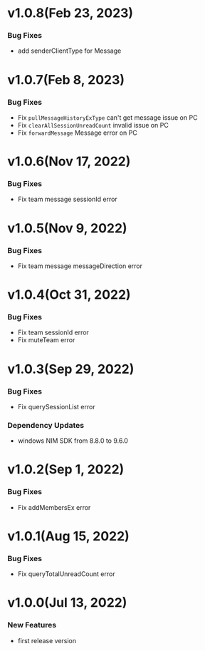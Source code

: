 # v1.0.8(Feb 23, 2023)

### Bug Fixes
* add senderClientType for Message

# v1.0.7(Feb 8, 2023)

### Bug Fixes
* Fix `pullMessageHistoryExType` can't get message issue on PC
* Fix `clearAllSessionUnreadCount` invalid issue on PC
* Fix `forwardMessage` Message error on PC

# v1.0.6(Nov 17, 2022)

### Bug Fixes
* Fix team message sessionId error

# v1.0.5(Nov 9, 2022)

### Bug Fixes
* Fix team message messageDirection error

# v1.0.4(Oct 31, 2022)

### Bug Fixes
* Fix team sessionId error
* Fix muteTeam error

# v1.0.3(Sep 29, 2022)

### Bug Fixes
* Fix querySessionList error

### Dependency Updates
* windows NIM SDK from 8.8.0 to 9.6.0

# v1.0.2(Sep 1, 2022)

### Bug Fixes
* Fix addMembersEx error

# v1.0.1(Aug 15, 2022)

### Bug Fixes
* Fix queryTotalUnreadCount error

# v1.0.0(Jul 13, 2022)

### New Features
* first release version